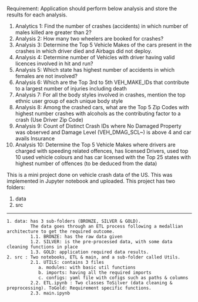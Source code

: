Requirement:
Application should perform below analysis and store the results for each analysis.
1.	Analytics 1: Find the number of crashes (accidents) in which number of males killed are greater than 2?
2.	Analysis 2: How many two wheelers are booked for crashes? 
3.	Analysis 3: Determine the Top 5 Vehicle Makes of the cars present in the crashes in which driver died and Airbags did not deploy.
4.	Analysis 4: Determine number of Vehicles with driver having valid licences involved in hit and run? 
5.	Analysis 5: Which state has highest number of accidents in which females are not involved? 
6.	Analysis 6: Which are the Top 3rd to 5th VEH_MAKE_IDs that contribute to a largest number of injuries including death
7.	Analysis 7: For all the body styles involved in crashes, mention the top ethnic user group of each unique body style  
8.	Analysis 8: Among the crashed cars, what are the Top 5 Zip Codes with highest number crashes with alcohols as the contributing factor to a crash (Use Driver Zip Code)
9.	Analysis 9: Count of Distinct Crash IDs where No Damaged Property was observed and Damage Level (VEH_DMAG_SCL~) is above 4 and car avails Insurance
10.	Analysis 10: Determine the Top 5 Vehicle Makes where drivers are charged with speeding related offences, has licensed Drivers, used top 10 used vehicle colours and has car licensed with the Top 25 states with highest number of offences (to be deduced from the data)


This is a mini project done on vehicle crash data of the US. This was implemented in Jupyter notebook and uploaded.
This project has two folders:
  1. data
  2. src
-------------------------------------------------------------------------------------------------------------------
	1. data: has 3 sub-folders (BRONZE, SILVER & GOLD). 
 			 The data goes through an ETL process following a medallian architecture to get the required outcome.
 			 1.1. BRONZE: has the raw data given	
			 1.2. SILVER: is the pre-processed data, with some data cleaning functions in place
        	 1.3. GOLD: application required data results.
	2. src : Two notebooks, ETL & main, and a sub-folder called Utils.
             2.1. UTILS: contains 3 files
                a. modules: with basic util functions
                b. imports: having all the required imports
                c. configs: yaml file with cofigs such as paths & columns
             2.2. ETL.ipynb : Two classes ToSilver (data cleaning & preprocessing). ToGold: Requirement specific functions.
             2.3. main.ipynb

